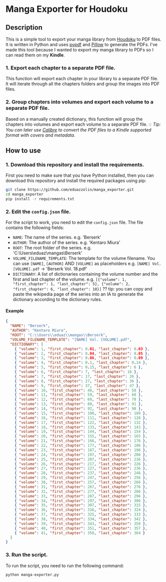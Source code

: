 # Manga Exporter for Houdoku
## Description
This is a simple tool to export your manga library from [Houdoku](https://github.com/xgi/houdoku)
to PDF files. It is written in Python and uses [pypdf](https://pypdf.readthedocs.io/en/stable/) and [Pillow](https://pillow.readthedocs.io/en/stable/) to generate the PDFs.
I've made this tool because I wanted to export my manga library to PDFs so I can read them on my **Kindle**.
### 1. Export each chapter to a separate PDF file.
This function will export each chapter in your library to a separate PDF file. It will iterate through all the chapters folders and group the images into PDF files.
### 2. Group chapters into volumes and export each volume to a separate PDF file.
Based on a manually created dictionary, this function will group the chapters into volumes and export each volume to a separate PDF file. 
💡 _Tip: You can later use [Calibre](https://calibre-ebook.com/) to convert the PDF files to a Kindle supported format with covers and metadata._
## How to use
### 1. Download this repository and install the requirements.
First you need to make sure that you have Python installed, then you can download this repository and install the required packages using pip:
```bash
git clone https://github.com/eduazzolin/manga_exporter.git
cd manga_exporter
pip install -r requirements.txt
```
### 2. Edit the `config.json` file.
For the script to work, you need to edit the `config.json` file. The file contains the following fields:
- `NAME`: The name of the series. e.g. 'Berserk'
- `AUTHOR`: The author of the series. e.g. 'Kentaro Miura'
- `ROOT`: The root folder of the series. e.g. 'C:\\Users\\eduaz\\mangas\\Berserk'
- `VOLUME_FILENAME_TEMPLATE`: The template for the volume filename. You can use `[NAME]`, `[AUTHOR]` AND `[VOLUME]` as placeholders e.g. `[NAME] Vol. [VOLUME].pdf` -> 'Berserk Vol. 18.pdf'
- `DICTIONARY`: A list of dictionaries containing the volume number and the first and last chapter of the volume. e.g. `[{"volume": 1, "first_chapter": 1, "last_chapter": 5}, {"volume": 2, "first_chapter": 6, "last_chapter": 10}]` ?? tip: you can copy and paste the wikipedia page of the series into an IA to generate the dictionary according to the dictionary rules.
#### Example
```json
{
  "NAME": "Berserk",
  "AUTHOR": "Kentaro Miura",
  "ROOT": "C:\\Users\\eduaz\\mangas\\Berserk",
  "VOLUME_FILENAME_TEMPLATE": "[NAME] Vol. [VOLUME].pdf",
  "DICTIONARY": [
    { "volume": 1, "first_chapter": 0.01, "last_chapter": 0.03 },
    { "volume": 2, "first_chapter": 0.04, "last_chapter": 0.05 },
    { "volume": 3, "first_chapter": 0.06, "last_chapter": 0.09 },
    { "volume": 4, "first_chapter": 0.1, "last_chapter": 0.14 },
    { "volume": 5, "first_chapter": 0.15, "last_chapter": 6 },
    { "volume": 6, "first_chapter": 7, "last_chapter": 16 },
    { "volume": 7, "first_chapter": 17, "last_chapter": 26 },
    { "volume": 8, "first_chapter": 27, "last_chapter": 36 },
    { "volume": 9, "first_chapter": 37, "last_chapter": 47 },
    { "volume": 10, "first_chapter": 48, "last_chapter": 58 },
    { "volume": 11, "first_chapter": 59, "last_chapter": 68 },
    { "volume": 12, "first_chapter": 69, "last_chapter": 78 },
    { "volume": 13, "first_chapter": 80, "last_chapter": 91 },
    { "volume": 14, "first_chapter": 92, "last_chapter": 98 },
    { "volume": 15, "first_chapter": 100, "last_chapter": 109 },
    { "volume": 16, "first_chapter": 111, "last_chapter": 120 },
    { "volume": 17, "first_chapter": 122, "last_chapter": 132 },
    { "volume": 18, "first_chapter": 133, "last_chapter": 143 },
    { "volume": 19, "first_chapter": 144, "last_chapter": 154 },
    { "volume": 20, "first_chapter": 155, "last_chapter": 165 },
    { "volume": 21, "first_chapter": 166, "last_chapter": 176 },
    { "volume": 22, "first_chapter": 177, "last_chapter": 186 },
    { "volume": 23, "first_chapter": 187, "last_chapter": 196 },
    { "volume": 24, "first_chapter": 197, "last_chapter": 206 },
    { "volume": 25, "first_chapter": 207, "last_chapter": 216 },
    { "volume": 26, "first_chapter": 217, "last_chapter": 226 },
    { "volume": 27, "first_chapter": 227, "last_chapter": 236 },
    { "volume": 28, "first_chapter": 237, "last_chapter": 246 },
    { "volume": 29, "first_chapter": 247, "last_chapter": 256 },
    { "volume": 30, "first_chapter": 257, "last_chapter": 266 },
    { "volume": 31, "first_chapter": 267, "last_chapter": 276 },
    { "volume": 32, "first_chapter": 277, "last_chapter": 286 },
    { "volume": 33, "first_chapter": 287, "last_chapter": 296 },
    { "volume": 34, "first_chapter": 297, "last_chapter": 306 },
    { "volume": 35, "first_chapter": 307, "last_chapter": 315 },
    { "volume": 36, "first_chapter": 316, "last_chapter": 324 },
    { "volume": 37, "first_chapter": 325, "last_chapter": 333 },
    { "volume": 38, "first_chapter": 334, "last_chapter": 342 },
    { "volume": 39, "first_chapter": 343, "last_chapter": 350 },
    { "volume": 40, "first_chapter": 351, "last_chapter": 357 },
    { "volume": 41, "first_chapter": 358, "last_chapter": 364 }
  ]
}
```
### 3. Run the script.
To run the script, you need to run the following command:
```bash
python manga-exporter.py
```

